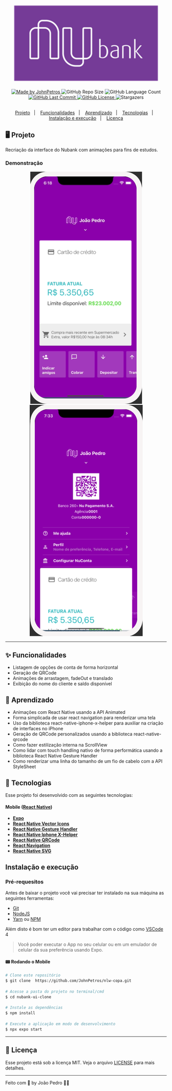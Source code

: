 <h1 align="center">
    <img alt="Nubank" src=".github/nubank-logo.png" width="450px" />
</h1>

<div align="center">
   <a href="https://github.com/JohnPetros">
      <img alt="Made by JohnPetros" src="https://img.shields.io/badge/made%20by-JohnPetros-yellow">
   </a>
   <img alt="GitHub Repo Size" src="https://img.shields.io/github/size/JohnPetros/nubank-ui-clone">
   <img alt="GitHub Language Count" src="https://img.shields.io/github/languages/count/JohnPetros/nubank-ui-clone">
   <a href="https://github.com/JohnPetros/nubank-ui-clone/commits/main">
      <img alt="GitHub Last Commit" src="https://img.shields.io/github/last-commit/JohnPetros/nubank-ui-clone">
   </a>
  </a>
   </a>
   <a href="https://github.com/JohnPetros/nubank-ui-clone/blob/main/LICENSE.md">
      <img alt="GitHub License" src="https://img.shields.io/github/license/JohnPetros/nubank-ui-clone">
   </a>
    <img alt="Stargazers" src="https://img.shields.io/github/stars/JohnPetros/nubank-ui-clone?style=social">
</div>

<br>

<p align="center">
  <a href="#-projeto">Projeto</a>&nbsp;&nbsp;&nbsp;|&nbsp;&nbsp;&nbsp;
  <a href="#-funcionalidades">Funcionalidades</a>&nbsp;&nbsp;&nbsp;|&nbsp;&nbsp;&nbsp;
  <a href="#-aprendizado">Aprendizado</a>&nbsp;&nbsp;&nbsp;|&nbsp;&nbsp;&nbsp;
  <a href="#-tecnologias">Tecnologias</a>&nbsp;&nbsp;&nbsp;|&nbsp;&nbsp;&nbsp;
  <a href="#-instalação-e-execução">Instalação e execução</a>&nbsp;&nbsp;&nbsp;|&nbsp;&nbsp;&nbsp;
  <a href="#-licença">Licença</a>
</p>

## 🖥️ Projeto

Recriação da interface do Nubank com animações para fins de estudos.

### Demonstração
<div align="center">
    <img alt="Nubank-foto-1" src=".github/nubank-foto-1.png"  />
    <img alt="Nubank-foto-2" src=".github/nubank-foto-2.png"  />

</div>
<hr>

<!-- ![nubank-foto-1](https://user-images.githubusercontent.com/93893533/202856108-c2015e48-2adf-44ab-bdb2-39e847671b5f.png)
![nubank-foto-2](https://user-images.githubusercontent.com/93893533/202856110-9433d265-902e-4352-b999-b4bad99105db.png) -->
## ✨ Funcionalidades

- Listagem de opções de conta de forma horizontal
- Geração de QRCode
- Animações de arrastagem, fadeOut e translado
- Exibição do nome do cliente e saldo disponível

## 📖 Aprendizado

- Animações com React Native usando a API Animated
- Forma simplicada de usar react navigation para renderizar uma tela
- Uso da biblioteca react-native-iphone-x-helper para auxiliar na criação de interfaces no iPhone
- Geração de QRCode personalizados usando a biblioteca react-native-qrcode
- Como fazer estilização interna na ScrollView
- Como lidar com touch handling nativo de forma performática usando a biblioteca React Native Gesture Handler
- Como renderizar uma linha do tamanho de um fio de cabelo com a API StyleSheet

## 🚀 Tecnologias

Esse projeto foi desenvolvido com as seguintes tecnologias:

#### **Mobile** ([React Native](http://www.reactnative.com/))

- **[Expo](https://expo.io/)**
- **[React Native Vector Icons](https://oblador.github.io/react-native-vector-icons/)**
- **[React Native Gesture Handler](https://docs.swmansion.com/react-native-gesture-handler/docs/)**
- **[React Native Iphone X-Helper](https://github.com/ptelad/react-native-iphone-x-helper)**
- **[React Native QRCode](https://www.npmjs.com/package/react-native-qrcode-scanner)**
- **[React Navigation](https://reactnavigation.org/)**
- **[React Native SVG](https://github.com/react-native-community/react-native-svg)**

## Instalação e execução

### Pré-requesitos

Antes de baixar o projeto você vai precisar ter instalado na sua máquina as seguintes ferramentas:

- [Git](https://git-scm.com)
- [NodeJS](https://nodejs.org/en/)
- [Yarn](https://yarnpkg.com/) ou [NPM](https://www.npmjs.com/)

Além disto é bom ter um editor para trabalhar com o código como [VSCode](https://code.visualstudio.com/)<br>4

> Você poder executar o App no seu celular ou em um emulador de celular da sua preferência usando Expo.

#### 📟 Rodando o Mobile

```bash
# Clone este repositório
$ git clone  https://github.com/JohnPetros/nlw-copa.git

# Acesse a pasta do projeto no terminal/cmd
$ cd nubank-ui-clone

# Instale as dependências
$ npm install

# Execute a aplicação em modo de desenvolvimento
$ npx expo start

```
---

## :memo: Licença

Esse projeto está sob a licença MIT. Veja o arquivo [LICENSE](LICENSE) para mais detalhes.

---

Feito com 💜 by João Pedro 👋🏻
